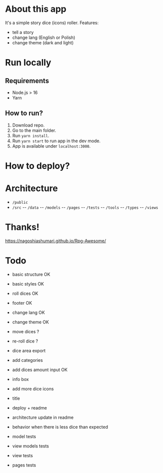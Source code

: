 # About this app
It's a simple story dice (icons) roller.
Features:
- tell a story
- change lang (English or Polish)
- change theme (dark and light)

# Run locally
## Requirements
- Node.js > 16
- Yarn
## How to run?
1. Download repo.
2. Go to the main folder.
3. Run `yarn install`.
4. Run `yarn start` to run app in the dev mode.
5. App is available under `localhost:3000`.

# How to deploy?

# Architecture
- `/public`
- `/src`
-- `/data`
-- `/models`
-- `/pages`
-- `/tests`
-- `/tools`
-- `/types`
-- `/views`

# Thanks!
https://nagoshiashumari.github.io/Rpg-Awesome/

# Todo
- basic structure OK
- basic styles OK
- roll dices OK
- footer OK
- change lang OK
- change theme OK
- move dices ?
- re-roll dice ?
- dice area export
- add categories
- add dices amount input OK
- info box
- add more dice icons
- title
- deploy + readme
- architecture update in readme
- behavior when there is less dice than expected

- model tests
- view models tests
- view tests
- pages tests
